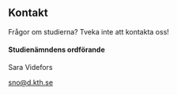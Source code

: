 ## Kontakt

Frågor om studierna? Tveka inte att kontakta oss! 

#### Studienämndens ordförande

Sara Videfors

[sno@d.kth.se](mailto:sno@d.kth.se)
